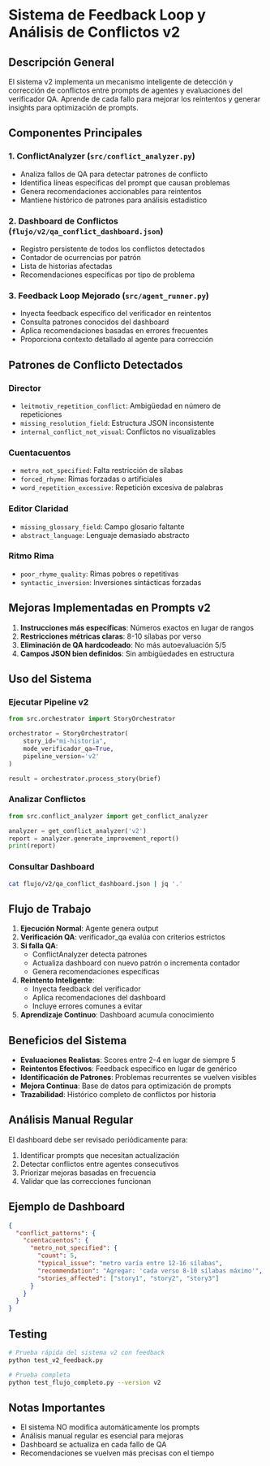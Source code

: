 # Sistema de Feedback Loop y Análisis de Conflictos v2

## Descripción General

El sistema v2 implementa un mecanismo inteligente de detección y corrección de conflictos entre prompts de agentes y evaluaciones del verificador QA. Aprende de cada fallo para mejorar los reintentos y generar insights para optimización de prompts.

## Componentes Principales

### 1. **ConflictAnalyzer** (`src/conflict_analyzer.py`)
- Analiza fallos de QA para detectar patrones de conflicto
- Identifica líneas específicas del prompt que causan problemas
- Genera recomendaciones accionables para reintentos
- Mantiene histórico de patrones para análisis estadístico

### 2. **Dashboard de Conflictos** (`flujo/v2/qa_conflict_dashboard.json`)
- Registro persistente de todos los conflictos detectados
- Contador de ocurrencias por patrón
- Lista de historias afectadas
- Recomendaciones específicas por tipo de problema

### 3. **Feedback Loop Mejorado** (`src/agent_runner.py`)
- Inyecta feedback específico del verificador en reintentos
- Consulta patrones conocidos del dashboard
- Aplica recomendaciones basadas en errores frecuentes
- Proporciona contexto detallado al agente para corrección

## Patrones de Conflicto Detectados

### Director
- `leitmotiv_repetition_conflict`: Ambigüedad en número de repeticiones
- `missing_resolution_field`: Estructura JSON inconsistente
- `internal_conflict_not_visual`: Conflictos no visualizables

### Cuentacuentos
- `metro_not_specified`: Falta restricción de sílabas
- `forced_rhyme`: Rimas forzadas o artificiales
- `word_repetition_excessive`: Repetición excesiva de palabras

### Editor Claridad
- `missing_glossary_field`: Campo glosario faltante
- `abstract_language`: Lenguaje demasiado abstracto

### Ritmo Rima
- `poor_rhyme_quality`: Rimas pobres o repetitivas
- `syntactic_inversion`: Inversiones sintácticas forzadas

## Mejoras Implementadas en Prompts v2

1. **Instrucciones más específicas**: Números exactos en lugar de rangos
2. **Restricciones métricas claras**: 8-10 sílabas por verso
3. **Eliminación de QA hardcodeado**: No más autoevaluación 5/5
4. **Campos JSON bien definidos**: Sin ambigüedades en estructura

## Uso del Sistema

### Ejecutar Pipeline v2
```python
from src.orchestrator import StoryOrchestrator

orchestrator = StoryOrchestrator(
    story_id="mi-historia",
    mode_verificador_qa=True,
    pipeline_version='v2'
)

result = orchestrator.process_story(brief)
```

### Analizar Conflictos
```python
from src.conflict_analyzer import get_conflict_analyzer

analyzer = get_conflict_analyzer('v2')
report = analyzer.generate_improvement_report()
print(report)
```

### Consultar Dashboard
```bash
cat flujo/v2/qa_conflict_dashboard.json | jq '.'
```

## Flujo de Trabajo

1. **Ejecución Normal**: Agente genera output
2. **Verificación QA**: verificador_qa evalúa con criterios estrictos
3. **Si falla QA**:
   - ConflictAnalyzer detecta patrones
   - Actualiza dashboard con nuevo patrón o incrementa contador
   - Genera recomendaciones específicas
4. **Reintento Inteligente**:
   - Inyecta feedback del verificador
   - Aplica recomendaciones del dashboard
   - Incluye errores comunes a evitar
5. **Aprendizaje Continuo**: Dashboard acumula conocimiento

## Beneficios del Sistema

- **Evaluaciones Realistas**: Scores entre 2-4 en lugar de siempre 5
- **Reintentos Efectivos**: Feedback específico en lugar de genérico
- **Identificación de Patrones**: Problemas recurrentes se vuelven visibles
- **Mejora Continua**: Base de datos para optimización de prompts
- **Trazabilidad**: Histórico completo de conflictos por historia

## Análisis Manual Regular

El dashboard debe ser revisado periódicamente para:
1. Identificar prompts que necesitan actualización
2. Detectar conflictos entre agentes consecutivos
3. Priorizar mejoras basadas en frecuencia
4. Validar que las correcciones funcionan

## Ejemplo de Dashboard

```json
{
  "conflict_patterns": {
    "cuentacuentos": {
      "metro_not_specified": {
        "count": 5,
        "typical_issue": "metro varía entre 12-16 sílabas",
        "recommendation": "Agregar: 'cada verso 8-10 sílabas máximo'",
        "stories_affected": ["story1", "story2", "story3"]
      }
    }
  }
}
```

## Testing

```bash
# Prueba rápida del sistema v2 con feedback
python test_v2_feedback.py

# Prueba completa
python test_flujo_completo.py --version v2
```

## Notas Importantes

- El sistema NO modifica automáticamente los prompts
- Análisis manual regular es esencial para mejoras
- Dashboard se actualiza en cada fallo de QA
- Recomendaciones se vuelven más precisas con el tiempo